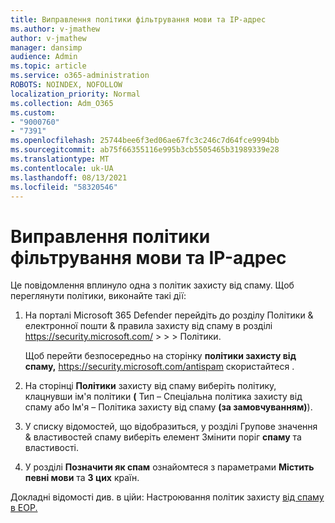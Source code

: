 ```yaml
---
title: Виправлення політики фільтрування мови та IP-адрес
ms.author: v-jmathew
author: v-jmathew
manager: dansimp
audience: Admin
ms.topic: article
ms.service: o365-administration
ROBOTS: NOINDEX, NOFOLLOW
localization_priority: Normal
ms.collection: Adm_O365
ms.custom:
- "9000760"
- "7391"
ms.openlocfilehash: 25744bee6f3ed06ae67fc3c246c7d64fce9994bb
ms.sourcegitcommit: ab75f66355116e995b3cb5505465b31989339e28
ms.translationtype: MT
ms.contentlocale: uk-UA
ms.lasthandoff: 08/13/2021
ms.locfileid: "58320546"
---
```

# <a name="fix-languageip-filter-policy"></a>Виправлення політики фільтрування мови та IP-адрес

Це повідомлення вплинуло одна з політик захисту від спаму. Щоб переглянути політики, виконайте такі дії:

1. На порталі Microsoft 365 Defender перейдіть до розділу Політики & електронної пошти & правила захисту від спаму в розділі <https://security.microsoft.com/>  \>  \>  \>  Політики. 

   Щоб перейти безпосередньо на сторінку **політики захисту від спаму,** <https://security.microsoft.com/antispam> скористайтеся .

2. На сторінці **Політики** захисту від спаму виберіть політику, клацнувши ім'я політики  **(** Тип – Спеціальна політика захисту від спаму або Ім'я – Політика захисту від спаму **(за замовчуванням)**). 
3. У списку відомостей, що відобразиться, у розділі Групове значення & властивостей спаму виберіть елемент Змінити поріг **спаму** та властивості. 
4. У розділі **Позначити як спам** ознайомтеся з параметрами **Містить певні мови** та **З цих** країн.

Докладні відомості див. в ційи: Настроювання політик захисту [від спаму в EOP.](https://docs.microsoft.com/microsoft-365/security/office-365-security/configure-your-spam-filter-policies)
